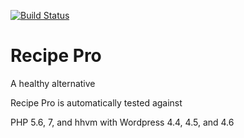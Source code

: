 [![Build Status](https://travis-ci.org/frankamp/recipepro.svg?branch=master)](https://travis-ci.org/frankamp/recipepro)

# Recipe Pro

A healthy alternative

Recipe Pro is automatically tested against

PHP 5.6, 7, and hhvm
with Wordpress 4.4, 4.5, and 4.6
